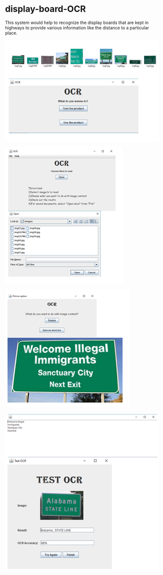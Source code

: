 # display-board-OCR
This system would help to recognize the display boards that are kept in highways  to provide various information like the distance to a particular place.

![sc1](sc/sc1.png)

![sc2](sc/sc2.png)

![sc3](sc/sc3.png)

![sc4](sc/sc4.png)
